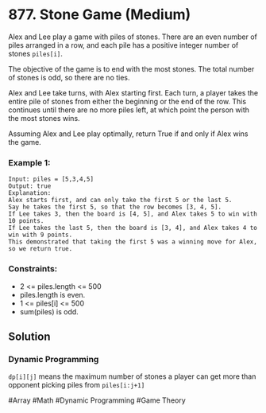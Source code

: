 # 877. Stone Game (Medium)

Alex and Lee play a game with piles of stones. There are an even number of piles arranged in a row, and each pile has a positive integer number of stones `piles[i]`.

The objective of the game is to end with the most stones. The total number of stones is odd, so there are no ties.

Alex and Lee take turns, with Alex starting first. Each turn, a player takes the entire pile of stones from either the beginning or the end of the row. This continues until there are no more piles left, at which point the person with the most stones wins.

Assuming Alex and Lee play optimally, return True if and only if Alex wins the game.

### Example 1:

```
Input: piles = [5,3,4,5]
Output: true
Explanation:
Alex starts first, and can only take the first 5 or the last 5.
Say he takes the first 5, so that the row becomes [3, 4, 5].
If Lee takes 3, then the board is [4, 5], and Alex takes 5 to win with 10 points.
If Lee takes the last 5, then the board is [3, 4], and Alex takes 4 to win with 9 points.
This demonstrated that taking the first 5 was a winning move for Alex, so we return true.
```

### Constraints:

- 2 <= piles.length <= 500
- piles.length is even.
- 1 <= piles[i] <= 500
- sum(piles) is odd.

## Solution

### Dynamic Programming

`dp[i][j]` means the maximum number of stones a player can get more than opponent picking piles from `piles[i:j+1]`

#Array #Math #Dynamic Programming #Game Theory
